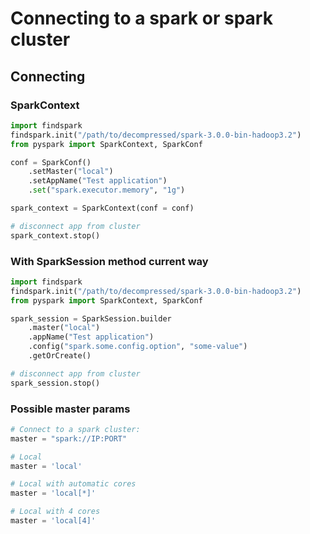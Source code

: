 # Connecting to a spark or spark cluster

## Connecting

### SparkContext

```python
import findspark
findspark.init("/path/to/decompressed/spark-3.0.0-bin-hadoop3.2")
from pyspark import SparkContext, SparkConf

conf = SparkConf()
    .setMaster("local")
    .setAppName("Test application")
    .set("spark.executor.memory", "1g")

spark_context = SparkContext(conf = conf)

# disconnect app from cluster
spark_context.stop()
```

### With SparkSession method current way

```python
import findspark
findspark.init("/path/to/decompressed/spark-3.0.0-bin-hadoop3.2")
from pyspark import SparkContext, SparkConf

spark_session = SparkSession.builder
    .master("local")
    .appName("Test application")
    .config("spark.some.config.option", "some-value")
    .getOrCreate()

# disconnect app from cluster
spark_session.stop()
```

### Possible master params

```python
# Connect to a spark cluster:
master = "spark://IP:PORT"

# Local
master = 'local'

# Local with automatic cores
master = 'local[*]'

# Local with 4 cores
master = 'local[4]'
```
